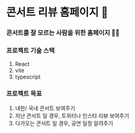 # 콘서트 리뷰 홈페이지 🤗


### 콘서트를 잘 모르는 사람을 위한 홈페이지 👩‍🎤
   

### 프로젝트 기술 스택
1. React
2. vite
3. typescript

### 프로젝트 목표

1. 내한/ 국내 콘서트 보여주기
2. 지난 콘서트 일 경우, 트위터나 인스타 리뷰 보여주기
3. 다가오는 콘서트 일 경우, 공연 일정 알려주기


